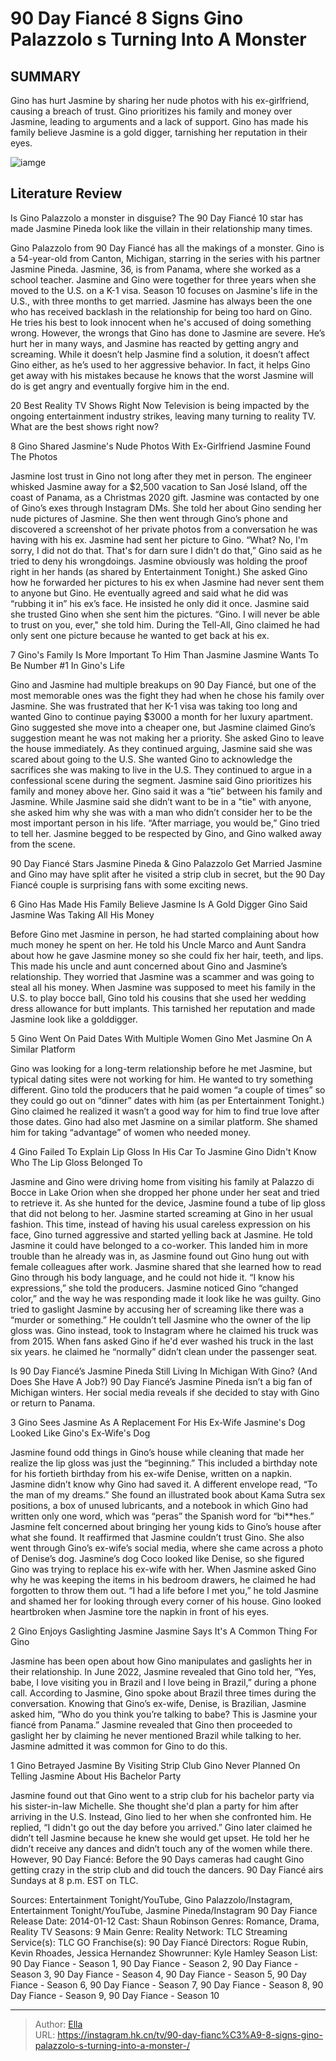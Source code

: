 # 90 Day Fiancé 8 Signs Gino Palazzolo s Turning Into A Monster 


## SUMMARY 


 Gino has hurt Jasmine by sharing her nude photos with his ex-girlfriend, causing a breach of trust. 
 Gino prioritizes his family and money over Jasmine, leading to arguments and a lack of support. 
 Gino has made his family believe Jasmine is a gold digger, tarnishing her reputation in their eyes. 

![iamge](https://static1.srcdn.com/wordpress/wp-content/uploads/2023/11/retitle-90-day-fiance-_-8-signs-gino-palazzolo-s-turning-into-a-monster.jpg)

## Literature Review
Is Gino Palazzolo a monster in disguise? The 90 Day Fiancé 10 star has made Jasmine Pineda look like the villain in their relationship many times.




Gino Palazzolo from 90 Day Fiancé has all the makings of a monster. Gino is a 54-year-old from Canton, Michigan, starring in the series with his partner Jasmine Pineda. Jasmine, 36, is from Panama, where she worked as a school teacher. Jasmine and Gino were together for three years when she moved to the U.S. on a K-1 visa. Season 10 focuses on Jasmine&#39;s life in the U.S., with three months to get married. Jasmine has always been the one who has received backlash in the relationship for being too hard on Gino. He tries his best to look innocent when he&#39;s accused of doing something wrong.
However, the wrongs that Gino has done to Jasmine are severe. He’s hurt her in many ways, and Jasmine has reacted by getting angry and screaming. While it doesn’t help Jasmine find a solution, it doesn’t affect Gino either, as he’s used to her aggressive behavior. In fact, it helps Gino get away with his mistakes because he knows that the worst Jasmine will do is get angry and eventually forgive him in the end.
            
 
 20 Best Reality TV Shows Right Now 
Television is being impacted by the ongoing entertainment industry strikes, leaving many turning to reality TV. What are the best shows right now?













 








 8  Gino Shared Jasmine&#39;s Nude Photos With Ex-Girlfriend 
Jasmine Found The Photos


 







Jasmine lost trust in Gino not long after they met in person. The engineer whisked Jasmine away for a $2,500 vacation to San José Island, off the coast of Panama, as a Christmas 2020 gift. Jasmine was contacted by one of Gino’s exes through Instagram DMs. She told her about Gino sending her nude pictures of Jasmine. She then went through Gino’s phone and discovered a screenshot of her private photos from a conversation he was having with his ex. Jasmine had sent her picture to Gino. “What? No, I&#39;m sorry, I did not do that. That&#39;s for darn sure I didn&#39;t do that,” Gino said as he tried to deny his wrongdoings.
Jasmine obviously was holding the proof right in her hands (as shared by Entertainment Tonight.) She asked Gino how he forwarded her pictures to his ex when Jasmine had never sent them to anyone but Gino. He eventually agreed and said what he did was “rubbing it in” his ex’s face. He insisted he only did it once. Jasmine said she trusted Gino when she sent him the pictures. “Gino. I will never be able to trust on you, ever,&#34; she told him. During the Tell-All, Gino claimed he had only sent one picture because he wanted to get back at his ex.





 7  Gino&#39;s Family Is More Important To Him Than Jasmine 
Jasmine Wants To Be Number #1 In Gino&#39;s Life
        

Gino and Jasmine had multiple breakups on 90 Day Fiancé, but one of the most memorable ones was the fight they had when he chose his family over Jasmine. She was frustrated that her K-1 visa was taking too long and wanted Gino to continue paying $3000 a month for her luxury apartment. Gino suggested she move into a cheaper one, but Jasmine claimed Gino’s suggestion meant he was not making her a priority. She asked Gino to leave the house immediately. As they continued arguing, Jasmine said she was scared about going to the U.S. She wanted Gino to acknowledge the sacrifices she was making to live in the U.S.
They continued to argue in a confessional scene during the segment. Jasmine said Gino prioritizes his family and money above her. Gino said it was a “tie” between his family and Jasmine. While Jasmine said she didn’t want to be in a &#34;tie&#34; with anyone, she asked him why she was with a man who didn’t consider her to be the most important person in his life. “After marriage, you would be,” Gino tried to tell her. Jasmine begged to be respected by Gino, and Gino walked away from the scene.
            
 
 90 Day Fiancé Stars Jasmine Pineda &amp; Gino Palazzolo Get Married 
Jasmine and Gino may have split after he visited a strip club in secret, but the 90 Day Fiancé couple is surprising fans with some exciting news.









 6  Gino Has Made His Family Believe Jasmine Is A Gold Digger 
Gino Said Jasmine Was Taking All His Money


 







Before Gino met Jasmine in person, he had started complaining about how much money he spent on her. He told his Uncle Marco and Aunt Sandra about how he gave Jasmine money so she could fix her hair, teeth, and lips. This made his uncle and aunt concerned about Gino and Jasmine’s relationship. They worried that Jasmine was a scammer and was going to steal all his money. When Jasmine was supposed to meet his family in the U.S. to play bocce ball, Gino told his cousins that she used her wedding dress allowance for butt implants. This tarnished her reputation and made Jasmine look like a golddigger.





 5  Gino Went On Paid Dates With Multiple Women 
Gino Met Jasmine On A Similar Platform


Gino was looking for a long-term relationship before he met Jasmine, but typical dating sites were not working for him. He wanted to try something different. Gino told the producers that he paid women “a couple of times” so they could go out on “dinner” dates with him (as per Entertainment Tonight.) Gino claimed he realized it wasn’t a good way for him to find true love after those dates. Gino had also met Jasmine on a similar platform. She shamed him for taking “advantage” of women who needed money.





 4  Gino Failed To Explain Lip Gloss In His Car To Jasmine 
Gino Didn&#39;t Know Who The Lip Gloss Belonged To


Jasmine and Gino were driving home from visiting his family at Palazzo di Bocce in Lake Orion when she dropped her phone under her seat and tried to retrieve it. As she hunted for the device, Jasmine found a tube of lip gloss that did not belong to her. Jasmine started screaming at Gino in her usual fashion. This time, instead of having his usual careless expression on his face, Gino turned aggressive and started yelling back at Jasmine. He told Jasmine it could have belonged to a co-worker. This landed him in more trouble than he already was in, as Jasmine found out Gino hung out with female colleagues after work.
Jasmine shared that she learned how to read Gino through his body language, and he could not hide it. “I know his expressions,” she told the producers. Jasmine noticed Gino “changed color,” and the way he was responding made it look like he was guilty. Gino tried to gaslight Jasmine by accusing her of screaming like there was a “murder or something.” He couldn’t tell Jasmine who the owner of the lip gloss was. Gino instead, took to Instagram where he claimed his truck was from 2015. When fans asked Gino if he&#39;d ever washed his truck in the last six years. he claimed he “normally” didn’t clean under the passenger seat.
            
 
 Is 90 Day Fiancé’s Jasmine Pineda Still Living In Michigan With Gino? (And Does She Have A Job?) 
90 Day Fiancé’s Jasmine Pineda isn’t a big fan of Michigan winters. Her social media reveals if she decided to stay with Gino or return to Panama.









 3  Gino Sees Jasmine As A Replacement For His Ex-Wife 
Jasmine&#39;s Dog Looked Like Gino&#39;s Ex-Wife&#39;s Dog
        

Jasmine found odd things in Gino’s house while cleaning that made her realize the lip gloss was just the “beginning.” This included a birthday note for his fortieth birthday from his ex-wife Denise, written on a napkin. Jasmine didn’t know why Gino had saved it. A different envelope read, “To the man of my dreams.” She found an illustrated book about Kama Sutra sex positions, a box of unused lubricants, and a notebook in which Gino had written only one word, which was “peras” the Spanish word for “bi**hes.” Jasmine felt concerned about bringing her young kids to Gino’s house after what she found.
It reaffirmed that Jasmine couldn’t trust Gino. She also went through Gino’s ex-wife’s social media, where she came across a photo of Denise’s dog. Jasmine’s dog Coco looked like Denise, so she figured Gino was trying to replace his ex-wife with her. When Jasmine asked Gino why he was keeping the items in his bedroom drawers, he claimed he had forgotten to throw them out. “I had a life before I met you,” he told Jasmine and shamed her for looking through every corner of his house. Gino looked heartbroken when Jasmine tore the napkin in front of his eyes.





 2  Gino Enjoys Gaslighting Jasmine 
Jasmine Says It&#39;s A Common Thing For Gino
        

Jasmine has been open about how Gino manipulates and gaslights her in their relationship. In June 2022, Jasmine revealed that Gino told her, “Yes, babe, I love visiting you in Brazil and I love being in Brazil,” during a phone call. According to Jasmine, Gino spoke about Brazil three times during the conversation. Knowing that Gino’s ex-wife, Denise, is Brazilian, Jasmine asked him, “Who do you think you’re talking to babe? This is Jasmine your fiancé from Panama.” Jasmine revealed that Gino then proceeded to gaslight her by claiming he never mentioned Brazil while talking to her. Jasmine admitted it was common for Gino to do this.





 1  Gino Betrayed Jasmine By Visiting Strip Club 
Gino Never Planned On Telling Jasmine About His Bachelor Party
        

Jasmine found out that Gino went to a strip club for his bachelor party via his sister-in-law Michelle. She thought she&#39;d plan a party for him after arriving in the U.S. Instead, Gino lied to her when she confronted him. He replied, “I didn&#39;t go out the day before you arrived.” Gino later claimed he didn’t tell Jasmine because he knew she would get upset. He told her he didn’t receive any dances and didn’t touch any of the women while there. However, 90 Day Fiancé: Before the 90 Days cameras had caught Gino getting crazy in the strip club and did touch the dancers.
90 Day Fiancé airs Sundays at 8 p.m. EST on TLC. 

Sources: Entertainment Tonight/YouTube, Gino Palazzolo/Instagram, Entertainment Tonight/YouTube, Jasmine Pineda/Instagram
               90 Day Fiance   Release Date:   2014-01-12    Cast:   Shaun Robinson    Genres:   Romance, Drama, Reality TV    Seasons:   9    Main Genre:   Reality    Network:   TLC    Streaming Service(s):   TLC GO    Franchise(s):   90 Day Fiancé    Directors:   Rogue Rubin, Kevin Rhoades, Jessica Hernandez    Showrunner:   Kyle Hamley    Season List:   90 Day Fiance - Season 1, 90 Day Fiance - Season 2, 90 Day Fiance - Season 3, 90 Day Fiance - Season 4, 90 Day Fiance - Season 5, 90 Day Fiance - Season 6, 90 Day Fiance - Season 7, 90 Day Fiance - Season 8, 90 Day Fiance - Season 9, 90 Day Fiance - Season 10      

---

> Author: [Ella](https://instagram.hk.cn/)  
> URL: https://instagram.hk.cn/tv/90-day-fianc%C3%A9-8-signs-gino-palazzolo-s-turning-into-a-monster-/  

